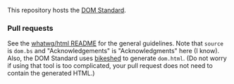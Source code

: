 This repository hosts the [DOM Standard](https://dom.spec.whatwg.org/).

### Pull requests

See the [whatwg/html README](https://github.com/whatwg/html/blob/master/README.md) for the general guidelines. Note that `source` is `dom.bs` and "Acknowledgements" is "Acknowledgments" here (I
know). Also, the DOM Standard uses [bikeshed](https://github.com/tabatkins/bikeshed) to generate
`dom.html`. (Do not worry if using that tool is too complicated, your pull request does not need to
contain the generated HTML.)
